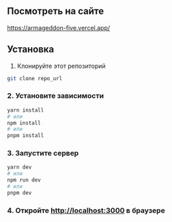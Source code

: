 
## Посмотреть на сайте
https://armageddon-five.vercel.app/


## Установка

1. Клонируйте этот репозиторий

```bash
git clone repo_url
```

### 2. Установите зависимости

```bash
yarn install 
# или
npm install  
# или
pnpm install
```

### 3. Запустите сервер

```bash
yarn dev  
# или
npm run dev 
# или
pnpm dev
```

### 4. Откройте [http://localhost:3000](http://localhost:3000) в браузере